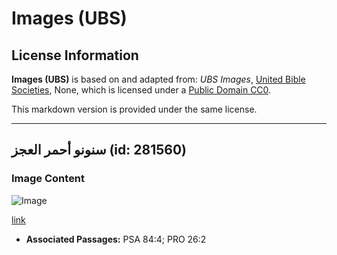 # Images (UBS)

## License Information

**Images (UBS)** is based on and adapted from: _UBS Images_, [United Bible Societies](https://unitedbiblesocieties.org/), None, which is licensed under a [Public Domain CC0](https://creativecommons.org/public-domain/cc0/).

This markdown version is provided under the same license.



--------------------------------

## سنونو أحمر العجز (id: 281560)

### Image Content

![Image](https://cdn.aquifer.bible/aquifer-content/resources/Media/WEB-0849_red-rumped_swallow.jpg)

[link](https://cdn.aquifer.bible/aquifer-content/resources/Media/WEB-0849_red-rumped_swallow.jpg)

* **Associated Passages:** PSA 84:4; PRO 26:2

